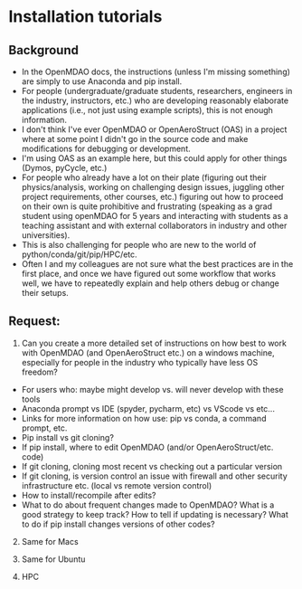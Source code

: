 # Installation tutorials

## Background
* In the OpenMDAO docs, the instructions (unless I'm missing something) are simply to use Anaconda and pip install.
* For people (undergraduate/graduate students, researchers, engineers in the industry, instructors, etc.) who are developing reasonably elaborate applications (i.e., not just using example scripts), this is not enough information.
* I don't think I've ever OpenMDAO or OpenAeroStruct (OAS) in a project where at some point I didn't go in the source code and make modifications for debugging or development.
* I'm using OAS as an example here, but this could apply for other things (Dymos, pyCycle, etc.)
* For people who already have a lot on their plate (figuring out their physics/analysis, working on challenging design issues, juggling other project requirements, other courses, etc.) figuring out how to proceed on their own is quite prohibitive and frustrating (speaking as a grad student using openMDAO for 5 years and interacting with students as a teaching assistant and with external collaborators in industry and other universities).
* This is also challenging for people who are new to the world of python/conda/git/pip/HPC/etc.
* Often I and my colleagues are not sure what the best practices are in the first place, and once we have figured out some workflow that works well, we have to repeatedly explain and help others debug or change their setups.

## Request: 
1) Can you create a more detailed set of instructions on how best to work with OpenMDAO (and OpenAeroStruct etc.) on a windows machine, especially for people in the industry who typically have less OS freedom?
* For users who: maybe might develop vs. will never develop with these tools
* Anaconda prompt vs IDE (spyder, pycharm, etc) vs VScode vs etc...
* Links for more information on how use: pip vs conda, a command prompt, etc.
* Pip install vs git cloning?
* If pip install, where to edit OpenMDAO (and/or OpenAeroStruct/etc. code)
* If git cloning, cloning most recent vs checking out a particular version
* If git cloning, is version control an issue with firewall and other security infrastructure etc. (local vs remote version control)
* How to install/recompile after edits?
* What to do about frequent changes made to OpenMDAO? What is a good strategy to keep track? How to tell if updating is necessary? What to do if pip install changes versions of other codes?

2) Same for Macs

3) Same for Ubuntu

4) HPC
